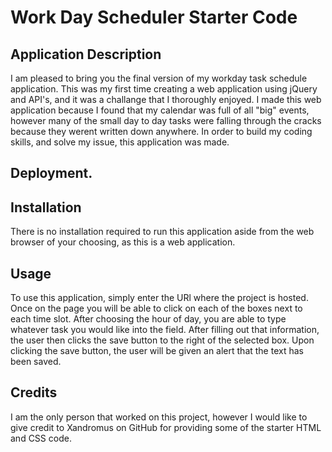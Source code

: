 # Work Day Scheduler Starter Code

## Application Description

I am pleased to bring you the final version of my workday task schedule application. This was my first time creating a web application using jQuery and API's, and it was a challange that I thoroughly enjoyed. I made this web application because I found that my calendar was full of all "big" events, however many of the small day to day tasks were falling through the cracks because they werent written down anywhere. In order to build my coding skills, and solve my issue, this application was made.

## Deployment.

## Installation

There is no installation required to run this application aside from the web browser of your choosing, as this is a web application. 

## Usage

To use this application, simply enter the URl where the project is hosted. Once on the page you will be able to click on each of the boxes next to each time slot. After choosing the hour of day, you are able to type whatever task you would like into the field. After filling out that information, the user then clicks the save button to the right of the selected box. Upon clicking the save button, the user will be given an alert that the text has been saved.

## Credits

I am the only person that worked on this project, however I would like to give credit to Xandromus on GitHub for providing some of the starter HTML and CSS code. 